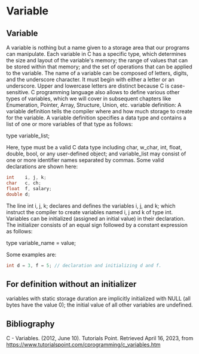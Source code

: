 # Variable

## Variable

A variable is nothing but a name given to a storage area that our programs can manipulate. Each variable in C has a specific type, which determines the size and layout of the variable's memory; the range of values that can be stored within that memory; and the set of operations that can be applied to the variable. The name of a variable can be composed of letters, digits, and the underscore character. It must begin with either a letter or an underscore. Upper and lowercase letters are distinct because C is case-sensitive. C programming language also allows to define various other types of variables, which we will cover in subsequent chapters like Enumeration, Pointer, Array, Structure, Union, etc.
variable definition: A variable definition tells the compiler where and how much storage to create for the variable. A variable definition specifies a data type and contains a list of one or more variables of that type as follows:

type variable_list;

Here, type must be a valid C data type including char, w_char, int, float, double, bool, or any user-defined object; and variable_list may consist of one or more identifier names separated by commas. Some valid declarations are shown here:

```c
int    i, j, k;
char   c, ch;
float  f, salary;
double d;
```

The line int i, j, k; declares and defines the variables i, j, and k; which instruct the compiler to create variables named i, j and k of type int. Variables can be initialized (assigned an initial value) in their declaration. The initializer consists of an equal sign followed by a constant expression as follows:

type variable_name = value;

Some examples are:

```c
int d = 3, f = 5; // declaration and initializing d and f.
```

## For definition without an initializer

variables with static storage duration are implicitly initialized with NULL (all bytes have the value 0); the initial value of all other variables are undefined.

## Bibliography

C - Variables. (2012, June 10). Tutorials Point. Retrieved April 16, 2023, from https://www.tutorialspoint.com/cprogramming/c_variables.htm